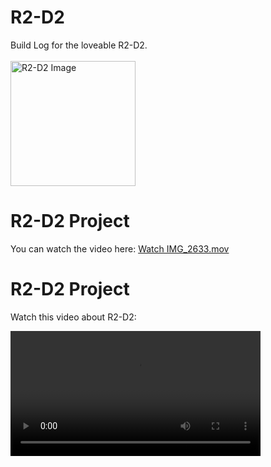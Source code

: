 # R2-D2
Build Log for the loveable R2-D2.<br>
<br>
<img src="https://github.com/Dr0id-Dev/R2-D2/raw/main/images/IMG_1925.jpeg" alt="R2-D2 Image" width="200">


# R2-D2 Project

You can watch the video here: [Watch IMG_2633.mov](https://github.com/Dr0id-Dev/R2-D2/raw/main/videos/IMG_2633.mov)



# R2-D2 Project

Watch this video about R2-D2:

<video width="400" controls>
  <source src="https://github.com/Dr0id-Dev/R2-D2/raw/main/videos/IMG_2633.mp4" type="video/mp4">
  Your browser does not support the video tag.
</video>
